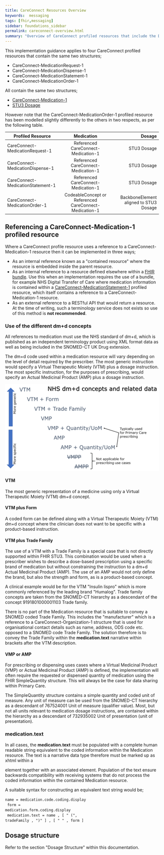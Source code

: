 ```yaml
---
title: CareConnect Resources Overview
keywords:  messaging
tags: [fhir,messaging]
sidebar: foundations_sidebar
permalink: careconnect-overview.html
summary: "Overview of CareConnect profiled resources that include the Dosage structure"
---
```




This implementation guidance applies to four CareConnect profiled resources that contain the same two structures;

  * CareConnect-MedicationRequest-1
  * CareConnect-MedicationDispense-1
  * CareConnect-MedicationStatement-1 
  * CareConnect-MedicationOrder-1

All contain the same two structures;

  * [CareConnect-Medication-1](https://fhir.hl7.org.uk/STU3/StructureDefinition/CareConnect-Medication-1)
  * [STU3 Dosage](http://hl7.org/fhir/stu3/dosage.html#Dosage)

However note that the CareConnect-MedicationOrder-1 profiled resource has been modelled slightly differently to the others in two respects, as per the following table.

| Profiled Resource | Medication | Dosage |
| ------------- |:-------------:| -----:|
| CareConnect-MedicationRequest-1 | Referenced CareConnect-Medication-1 | STU3 Dosage |
| CareConnect-MedicationDispense-1 | Referenced CareConnect-Medication-1 | STU3 Dosage |
| CareConnect-MedicationStatement-1 | Referenced CareConnect-Medication-1 |  STU3 Dosage |
| CareConnect-MedicationOrder-1 | CodeableConcept or Referenced CareConnect-Medication-1 |  BackboneElement aligned to STU3 Dosage |
  
## Referencing a CareConnect-Medication-1 profiled resource ##

Where a CareConnect profile resource uses a reference to a CareConnect-Medication-1 resource then it can be implemented in three ways;
  * As an internal reference known as a "contained resource" where the resource is embedded inside the parent resource.
  * As an internal reference to a resource defined elsewhere within a [FHIR bundle](https://www.hl7.org/fhir/bundle.html). Use this when an implementation requires the use of a bundle, for example NHS Digital Transfer of Care where medication information is contained within a [CareConnect-MedicationStatement-1](https://fhir.hl7.org.uk/STU3/StructureDefinition/CareConnect-MedicationStatement-1) profiled resource, which itself contains a reference to a CareConnect-Medication-1 resource.
  * As an external reference to a RESTful API that would return a resource. At the time of writing, such a terminology service does not exists so use of this method is **not recommended**.
  

<script src="https://gist.github.com/RobertGoochUK/6d2ec5ac0e42545a0598723be730578a.js"></script>

### Use of the different dm+d concepts ###

All references to medication must use the NHS standard of dm+d, which is published as an independent terminology product using XML format data as well as being included in the SNOMED-CT UK Drug extension.

The dm+d code used within a medication resource will vary depending on the level of detail required by the prescriber. The most generic instruction would specify a Virtual Therapeutic Moiety (VTM) plus a dosage instruction. The most specific instruction, for the purposes of prescribing, would specify an Actual Medicinal Product (AMP) plus a dosage instruction.

![alt text](images/overview/concepts.png "dm+d concepts and related data")

#### VTM ####

The most generic representation of a medicine using only a Virtual Therapeutic Moiety (VTM) dm+d concept.

<script src="https://gist.github.com/RobertGoochUK/92bff409c185c985fdb85269cb912761.js"></script>

#### VTM plus Form ####

A coded form can be defined along with a Virtual Therapeutic Moiety (VTM) dm+d concept where the clinician does not want to be specific with a product-based instruction.

<script src="https://gist.github.com/RobertGoochUK/43d83d1cac80e404d02a8440368362c7.js"></script>

#### VTM plus Trade Family ####

The use of a VTM with a Trade Family is a special case that is not directly supported within FHIR STU3. This combination would be used when a prescriber wishes to describe a dose-based prescription using a specific brand of medication but without constraining the instruction to a dm+d Actual Medicinal Product (AMP). The use of an AMP would not only define the brand, but also the strength and form, as is a product-based concept.

A clinical example would be for the VTM "Insulin lispro" which is more commonly referenced by the leading brand "Humalog". Trade family concepts are taken from the SNOMED-CT hierarchy as a  descendant of the concept 9191801000001103 Trade family.

There is no part of the Medication resource that is suitable to convey a SNOMED coded Trade Family. This includes the "manufacturer" which is a reference to a CareConnect-Organization-1 structure that is used for organisational contact details such as name, address, ODS code etc. opposed to a SNOMED code Trade Family. The solution therefore is to convey the Trade Family within the **medication.text** narrative within brackets after the VTM description.

<script src="https://gist.github.com/RobertGoochUK/b8576feb29713055e54a6893c2a271cb.js"></script>

#### VMP or AMP ####

For prescribing or dispensing uses cases where a Virtual Medicinal Product (VMP) or Actual Medicinal Product (AMP) is defined, the implementation will often require the requested or dispensed quantity of medication using the FHIR SimpleQuantity structure. This will always be the case for data sharing within Primary Care.

The SimpleQuantity structure contains a simple quantity and coded unit of measure. Any unit of measure can be used from the SNOMED-CT hierarchy as a descendant of 767524001 Unit of measure (qualifier value). Most, but not all units relevant to medication dosage instructions, are contained within the hierarchy as a descendant of 732935002 Unit of presentation (unit of presentation).

<script src="https://gist.github.com/RobertGoochUK/987b500e381e4b1fc3e258a19fda8acd.js"></script>

### medication.text ###

In all cases, the **medication.text** must be populated with a complete human readable string equivalent to the coded information within the Medication resource. The text is a narrative data type therefore must be marked up as xhtml within a <div> element together with an associated <status> element. Population of the text ensure backwards compatibility with receiving systems that do not process the coded information within the contained Medication resource.

A suitable syntax for constructing an equivalent text string would be;

<code>name = medication.code.coding.display <br/>
form = medication.form.coding.display <br/>
medication.text = name , [ " (", tradeFamily , ")" ] , [ " " , form  ]
</code>

## Dosage structure ##

Refer to the section "Dosage Structure" within this documentation.
